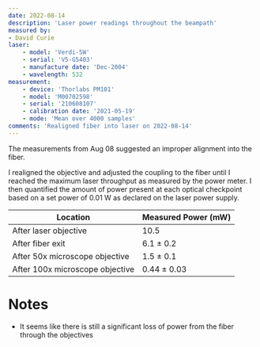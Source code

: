 ```yaml
---
date: 2022-08-14
description: 'Laser power readings throughout the beampath'
measured by:
- David Curie
laser:
    - model: 'Verdi-5W'
    - serial: 'V5-G5403'
    - manufacture date: 'Dec-2004'
    - wavelength: 532
measurement:
    - device: 'Thorlabs PM101'
    - model: 'M00702598'
    - serial: '210608107'
    - calibration date: '2021-05-19'
    - mode: 'Mean over 4000 samples'
comments: 'Realigned fiber into laser on 2022-08-14'
---
```


The measurements from Aug 08 suggested an improper alignment into the fiber.

I realigned the objective and adjusted the coupling to the fiber until I
reached the maximum laser throughput as measured by the power meter. I then
quantified the amount of power present at each optical checkpoint based on a
set power of 0.01 W as declared on the laser power supply.

| Location                        | Measured Power (mW) |
|---------------------------------|---------------------|
| After laser objective           | 10.5                |
| After fiber exit                | 6.1  ± 0.2          |
| After 50x microscope objective  | 1.5  ± 0.1          |
| After 100x microscope objective | 0.44 ± 0.03         |

# Notes

- It seems like there is still a significant loss of power from the fiber
  through the objectives
